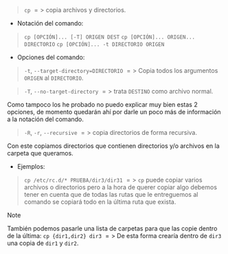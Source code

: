 > `cp` $=>$ copia archivos y directorios.

- Notación del comando:

> `cp [OPCIÓN]... [-T] ORIGEN DEST`
> `cp [OPCIÓN]... ORIGEN... DIRECTORIO`
> `cp [OPCIÓN]... -t DIRECTORIO ORIGEN`

- Opciones del comando:

> `-t`, `--target-directory=DIRECTORIO` $=>$ Copia todos los argumentos `ORIGEN` al `DIRECTORIO`.

> `-T`, `--no-target-directory` $=>$ trata `DESTINO` como archivo normal.

Como tampoco los he probado no puedo explicar muy bien estas 2 opciones, de momento quedarán ahí por darle un poco más de información a la notación del comando.

> `-R`,  `-r`, `--recursive` $=>$ copia directorios de forma recursiva.

Con este copiamos directorios que contienen directorios y/o archivos en la carpeta que queramos.

- Ejemplos:
> `cp /etc/rc.d/* PRUEBA/dir3/dir31` $=>$ `cp` puede copiar varios archivos o directorios pero a la hora de querer copiar algo debemos tener en cuenta que de todas las rutas que le entreguemos al comando se copiará todo en la última ruta que exista.

> [!NOTE]
> También podemos pasarle una lista de carpetas para que las copie dentro de la última:
> `cp {dir1,dir2} dir3` $=>$ De esta forma crearía dentro de `dir3` una copia de `dir1` y `dir2`.


